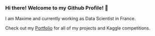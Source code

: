 ### Hi there! Welcome to my Github Profile! 👋

<!--
**Orangeguythere/Orangeguythere** is a ✨ _special_ ✨ repository because its `README.md` (this file) appears on your GitHub profile.

Here are some ideas to get you started:

- 🔭 I’m currently working on ...
- 🌱 I’m currently learning ...
- 👯 I’m looking to collaborate on ...
- 🤔 I’m looking for help with ...
- 💬 Ask me about ...
- 📫 How to reach me: ...
- 😄 Pronouns: ...
- ⚡ Fun fact: ...
-->



I am Maxime and currently working as Data Scientist in France. 

Check out my [Portfolio](https://github.com/Orangeguythere/Portfolio) for all of my projects and Kaggle competitions.






